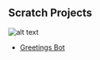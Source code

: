 ## Scratch Projects


![alt text](../master/greetings/Greetings%20screenshot.png "Greetings Screenshot")
- [Greetings Bot](../master/greetings/Greetings.sb3)

